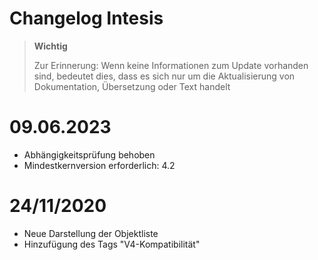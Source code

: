 # Changelog Intesis

>**Wichtig**
>
>Zur Erinnerung: Wenn keine Informationen zum Update vorhanden sind, bedeutet dies, dass es sich nur um die Aktualisierung von Dokumentation, Übersetzung oder Text handelt

# 09.06.2023

- Abhängigkeitsprüfung behoben
- Mindestkernversion erforderlich: 4.2

# 24/11/2020

- Neue Darstellung der Objektliste
- Hinzufügung des Tags "V4-Kompatibilität"
